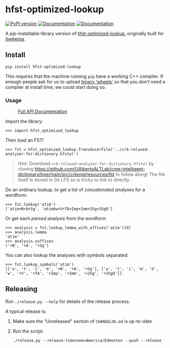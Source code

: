 hfst-optimized-lookup
=====================

[![PyPI version](https://img.shields.io/pypi/v/hfst-optimized-lookup)](https://pypi.org/project/hfst-optimized-lookup/)
[![Documentation](https://github.com/UAlbertaALTLab/hfst-optimized-lookup/actions/workflows/test.yml/badge.svg)](https://github.com/UAlbertaALTLab/hfst-optimized-lookup/actions)
[![Documentation](https://github.com/UAlbertaALTLab/hfst-optimized-lookup/actions/workflows/build-docs.yml/badge.svg)](https://ualbertaaltlab.github.io/hfst-optimized-lookup/)

A pip-installable library version of [hfst-optimized-lookup][], originally
built for [itwêwina][].

Install
-------

    pip install hfst-optimized-lookup

This requires that the machine running `pip` have a working C++ compiler. If
enough people ask for us to upload [binary ‘wheels’] so that you don’t need a
compiler at install time, we could start doing so.

[binary ‘wheels’]: https://packaging.python.org/guides/distributing-packages-using-setuptools/#wheels
### Usage

> [Full API Documentation](https://ualbertaaltlab.github.io/hfst-optimized-lookup/api.html)

Import the library:

    >>> import hfst_optimized_lookup

Then load an FST!

    >>> fst = hfst_optimized_lookup.TransducerFile('../crk-relaxed-analyzer-for-dictionary.hfstol')

> Hint: Download `crk-relaxed-analyzer-for-dictionary.hfstol` by cloning
> https://github.com/UAlbertaALTLab/cree-intelligent-dictionary/tree/main/src/crkeng/resources/fst
> to follow along! The file itself is stored in Git LFS so is tricky to
> link to directly.

Do an ordinary lookup, to get a list of _concatenated analyses_ for a wordform:

    >>> fst.lookup('atim')
    ['atim+N+A+Sg', 'atimêw+V+TA+Imp+Imm+2Sg+3SgO']

Or get each _parsed analysis_ from the wordform

    >>> analysis = fst.lookup_lemma_with_affixes('atim')[0]
    >>> analysis.lemma
    'atim'
    >>> analysis.suffixes
    ('+N', '+A', '+Sg')

You can also lookup the analyses with symbols separated:

    >>> fst.lookup_symbols('atim')
    [['a', 't', 'i', 'm', '+N', '+A', '+Sg'], ['a', 't', 'i', 'm', 'ê', 'w', '+V', '+TA', '+Imp', '+Imm', '+2Sg', '+3SgO']]


[itwêwina]: https://itwewina.altlab.app
[hfst-optimized-lookup]: https://github.com/hfst/hfst/blob/master/tools/src/hfst-optimized-lookup.cc

## Releasing

Run `./release.py --help` for details of the release process.

A typical release is:

 1. Make sure the “Unreleased” section of `CHANGELOG.md` is up-to-date

 2. Run the script:

        ./release.py --release-timezone=America/Edmonton --push --release
